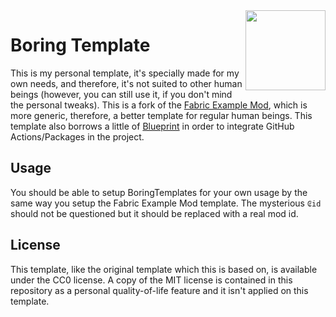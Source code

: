 <img src="./src/main/resources/assets/₢id/icon.png" align="right" width="128px"/>

# Boring Template

This is my personal template, it's specially made for my own needs, and therefore, it's not suited to other human beings (however, you can still use it, if you don't mind the personal tweaks). This is a fork of the [Fabric Example Mod](https://github.com/FabricMC/fabric-example-mod), which is more generic, therefore, a better template for regular human beings. This template also borrows a little of [Blueprint](https://github.com/FabLabsMC/Blueprint) in order to integrate GitHub Actions/Packages in the project.

## Usage

You should be able to setup BoringTemplates for your own usage by the same way you setup the Fabric Example Mod template. The mysterious `₢id` should not be questioned but it should be replaced with a real mod id. 

## License

This template, like the original template which this is based on, is available under the CC0 license. A copy of the MIT license is contained in this repository as a personal quality-of-life feature and it isn't applied on this template.